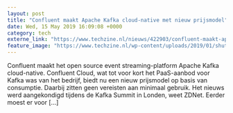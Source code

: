 ```yaml
---
layout: post
title: "Confluent maakt Apache Kafka cloud-native met nieuw prijsmodel"
date: Wed, 15 May 2019 16:09:08 +0000
category: tech
externe_link: "https://www.techzine.nl/nieuws/422903/confluent-maakt-apache-kafka-cloud-native-met-nieuw-prijsmodel.html"
feature_image: "https://www.techzine.nl/wp-content/uploads/2019/01/shutterstock_1114910060.jpg"
---
```


Confluent maakt het open source event streaming-platform Apache Kafka cloud-native. Confluent Cloud, wat tot voor kort het PaaS-aanbod voor Kafka was van het bedrijf, biedt nu een nieuw prijsmodel op basis van consumptie. Daarbij zitten geen vereisten aan minimaal gebruik. Het nieuws werd aangekondigd tijdens de Kafka Summit in Londen, weet ZDNet. Eerder moest er voor [&#8230;]
